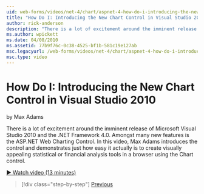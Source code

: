 ```yaml
---
uid: web-forms/videos/net-4/chart/aspnet-4-how-do-i-introducing-the-new-chart-control-in-visual-studio-2010
title: "How Do I: Introducing the New Chart Control in Visual Studio 2010 | Microsoft Docs"
author: rick-anderson
description: "There is a lot of excitement around the imminent release of Microsoft Visual Studio 2010 and the .NET Framework 4.0. Amongst many new features is the ASP.NET..."
ms.author: wpickett
ms.date: 04/08/2010
ms.assetid: 77b9f76c-0c38-4525-bf1b-581c19e127ab
msc.legacyurl: /web-forms/videos/net-4/chart/aspnet-4-how-do-i-introducing-the-new-chart-control-in-visual-studio-2010
msc.type: video
---
```

# How Do I: Introducing the New Chart Control in Visual Studio 2010

by Max Adams

There is a lot of excitement around the imminent release of Microsoft Visual Studio 2010 and the .NET Framework 4.0. Amongst many new features is the ASP.NET Web Charting Control. In this video, Max Adams introduces the control and demonstrates just how easy it actually is to create visually appealing statistical or financial analysis tools in a browser using the Chart control.

[&#9654; Watch video (13 minutes)](https://channel9.msdn.com/Blogs/ASP-NET-Site-Videos/aspnet-4-how-do-i-introducing-the-new-chart-control-in-visual-studio-2010)

> [!div class="step-by-step"]
> [Previous](aspnet-4-quick-hit-chart-control.md)

